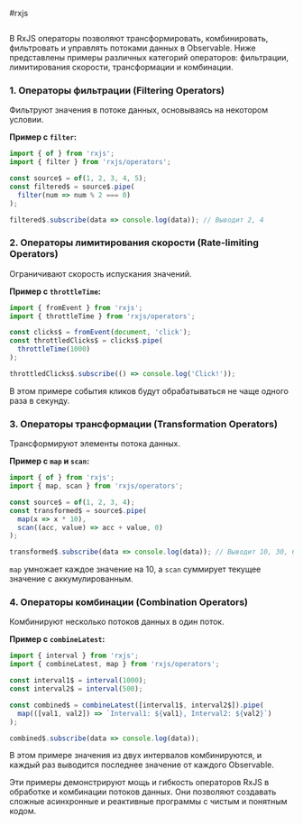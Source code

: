 #rxjs 
```table-of-contents
```
В RxJS операторы позволяют трансформировать, комбинировать, фильтровать и управлять потоками данных в Observable. Ниже представлены примеры различных категорий операторов: фильтрации, лимитирования скорости, трансформации и комбинации.

### 1. Операторы фильтрации (Filtering Operators)
Фильтруют значения в потоке данных, основываясь на некотором условии.

**Пример с `filter`:**
```javascript
import { of } from 'rxjs';
import { filter } from 'rxjs/operators';

const source$ = of(1, 2, 3, 4, 5);
const filtered$ = source$.pipe(
  filter(num => num % 2 === 0)
);

filtered$.subscribe(data => console.log(data)); // Выводит 2, 4
```

### 2. Операторы лимитирования скорости (Rate-limiting Operators)
Ограничивают скорость испускания значений.

**Пример с `throttleTime`:**
```javascript
import { fromEvent } from 'rxjs';
import { throttleTime } from 'rxjs/operators';

const clicks$ = fromEvent(document, 'click');
const throttledClicks$ = clicks$.pipe(
  throttleTime(1000)
);

throttledClicks$.subscribe(() => console.log('Click!'));
```
В этом примере события кликов будут обрабатываться не чаще одного раза в секунду.

### 3. Операторы трансформации (Transformation Operators)
Трансформируют элементы потока данных.

**Пример с `map` и `scan`:**
```javascript
import { of } from 'rxjs';
import { map, scan } from 'rxjs/operators';

const source$ = of(1, 2, 3, 4);
const transformed$ = source$.pipe(
  map(x => x * 10),
  scan((acc, value) => acc + value, 0)
);

transformed$.subscribe(data => console.log(data)); // Выводит 10, 30, 60, 100
```
`map` умножает каждое значение на 10, а `scan` суммирует текущее значение с аккумулированным.

### 4. Операторы комбинации (Combination Operators)
Комбинируют несколько потоков данных в один поток.

**Пример с `combineLatest`:**
```javascript
import { interval } from 'rxjs';
import { combineLatest, map } from 'rxjs/operators';

const interval1$ = interval(1000);
const interval2$ = interval(500);

const combined$ = combineLatest([interval1$, interval2$]).pipe(
  map(([val1, val2]) => `Interval1: ${val1}, Interval2: ${val2}`)
);

combined$.subscribe(data => console.log(data));
```
В этом примере значения из двух интервалов комбинируются, и каждый раз выводится последнее значение от каждого Observable.

Эти примеры демонстрируют мощь и гибкость операторов RxJS в обработке и комбинации потоков данных. Они позволяют создавать сложные асинхронные и реактивные программы с чистым и понятным кодом.
